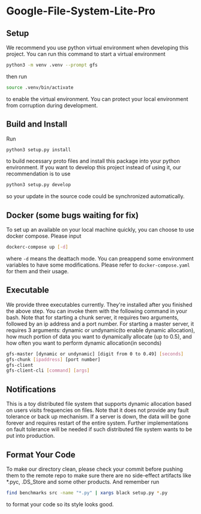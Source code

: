 # Google-File-System-Lite-Pro

## Setup

We recommend you use python virtual environment when developing this project. You can run this command to start a virtual environment
```bash
python3 -m venv .venv --prompt gfs
```
then run
```bash
source .venv/bin/activate
```
to enable the virtual environment. You can protect your local environment from corruption during development.

## Build and Install

Run
```bash
python3 setup.py install
```
to build necessary proto files and install this package into your python environment. If you want to develop this project instead of using it, our recommendation is to use
```bash
python3 setup.py develop
```
so your update in the source code could be synchronized automatically.

## Docker (some bugs waiting for fix)
To set up an available on your local machine quickly, you can choose to use docker compose. Please input
```bash
dockerc-compose up [-d]
```
where `-d` means the deattach mode. You can preappend some environment variables to have some modifications. Please refer to `docker-compose.yaml` for them and their usage.

## Executable

We provide three executables currently. They're installed after you finished the above step. You can invoke them with the following command in your bash.
Note that for starting a chunk server, it requires two arguments, followed by an ip address and a port number. For starting a master server, it requires 3 arguments: dynamic or undynamic(to enable dynamic allocation), how much portion of data you want to dynamically allocate (up to 0.5), and how often you want to perform dynamic allocation(in seconds)
```bash
gfs-master [dynamic or undynamic] [digit from 0 to 0.49] [seconds]
gfs-chunk [ipaddress] [port number]
gfs-client
gfs-client-cli [command] [args]
```

## Notifications
This is a toy distributed file system that supports dynamic allocation based on users visits frequencies on files. Note that it does not provide any fault tolerance or back up mechanism. If a server is down, the data will be gone forever and requires restart of the entire system. Further implementations on fault tolerance will be needed if such distributed file system wants to be put into production.

## Format Your Code

To make our directory clean, please check your commit before pushing them to the remote repo to make sure there are no side-effect artifacts like *.pyc, .DS_Store and some other products. And remember run
```bash
find benchmarks src -name "*.py" | xargs black setup.py *.py
```
to format your code so its style looks good.


